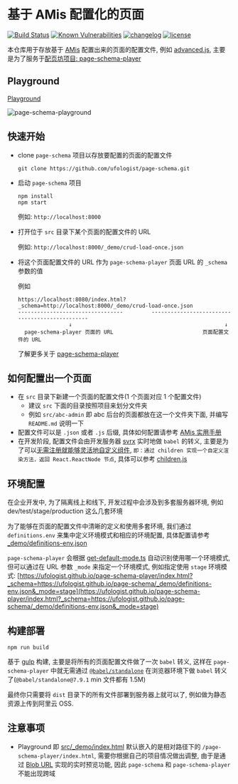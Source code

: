 # 基于 AMis 配置化的页面

[![Build Status][ci-status-image]][ci-status-url] [![Known Vulnerabilities][vulnerabilities-status-image]][vulnerabilities-status-url] [![changelog][changelog-image]][changelog-url] [![license][license-image]][license-url]

[vulnerabilities-status-image]: https://snyk.io/test/npm/page-schema/badge.svg
[vulnerabilities-status-url]: https://snyk.io/test/npm/page-schema
[ci-status-image]: https://travis-ci.com/ufologist/page-schema.svg?branch=master
[ci-status-url]: https://travis-ci.com/ufologist/page-schema
[license-image]: https://img.shields.io/github/license/ufologist/page-schema.svg
[license-url]: https://github.com/ufologist/page-schema/blob/master/LICENSE
[changelog-image]: https://img.shields.io/badge/CHANGE-LOG-blue.svg?style=flat-square
[changelog-url]: https://github.com/ufologist/page-schema/blob/master/CHANGELOG.md

本仓库用于存放基于 [AMis](https://github.com/baidu/amis) 配置出来的页面的配置文件, 例如 [advanced.js](./src/_demo/advanced.js), 主要是为了服务于[配页坊项目: page-schema-player](https://github.com/ufologist/page-schema-player)

## Playground

[Playground](https://ufologist.github.io/page-schema/_demo/index.html)

![page-schema-playground](https://user-images.githubusercontent.com/167221/77224470-ef2f1100-6ba0-11ea-8506-358c6c30e357.gif)

## 快速开始

* clone `page-schema` 项目以存放要配置的页面的配置文件

  ```
  git clone https://github.com/ufologist/page-schema.git
  ```
* 启动 `page-schema` 项目

  ```
  npm install
  npm start
  ```

  例如: `http://localhost:8000`
* 打开位于 `src` 目录下某个页面的配置文件的 URL

  例如: `http://localhost:8000/_demo/crud-load-once.json`
* 将这个页面配置文件的 URL 作为 `page-schema-player` 页面 URL 的 `_schema` 参数的值

  例如
  ```
  https://localhost:8080/index.html?_schema=http://localhost:8000/_demo/crud-load-once.json
  ---------------------------------         -----------------------------------------------
                  ↓                                                ↓
    page-schema-player 页面的 URL                            页面配置文件的 URL
  ```

  了解更多关于 [page-schema-player](https://github.com/ufologist/page-schema-player)

## 如何配置出一个页面

* 在 `src` 目录下新建一个页面的配置文件(1 个页面对应 1 个配置文件)
  * 建议 `src` 下面的目录按照项目来划分文件夹
  * 例如 `src/abc-admin` 即 abc 后台的页面都放在这一个文件夹下面, 并编写 `README.md` 说明一下
* 配置文件可以是 `.json` 或者 `.js` 后缀, 具体如何配置请参考 [AMis 实用手册](https://github.com/ufologist/page-schema-player/blob/master/amis-cookbook.md)
* 在开发阶段, 配置文件会由开发服务器 [svrx](https://github.com/svrxjs/svrx) 实时地做 `babel` 的转义, 主要是为了可以[无需注册就能够灵活地自定义组件](https://baidu.github.io/amis/docs/sdk#%E8%87%AA%E5%AE%9A%E4%B9%89%E7%BB%84%E4%BB%B6), `即：通过 children 实现一个自定义渲染方法，返回 React.ReactNode 节点`, 具体可以参考 [children.js](./src/_demo/children.js)

## 环境配置

在企业开发中, 为了隔离线上和线下, 开发过程中会涉及到多套服务器环境, 例如 dev/test/stage/production 这么几套环境

为了能够在页面的配置文件中清晰的定义和使用多套环境, 我们通过 `definitions.env` 来集中定义环境模式和相应的环境配置, 具体配置请参考 [_demo/definitions-env.json](https://ufologist.github.io/page-schema-player/index.html?_schema=https://ufologist.github.io/page-schema/_demo/definitions-env.json)

`page-schema-player` 会根据 [get-default-mode.ts](https://github.com/ufologist/page-schema-player/blob/master/src/ext/get-default-mode.ts) 自动识别使用哪一个环境模式, 但可以通过在 URL 参数 `_mode` 来指定一个环境模式, 例如指定使用 `stage` 环境模式: [https://ufologist.github.io/page-schema-player/index.html?_schema=https://ufologist.github.io/page-schema/_demo/definitions-env.json&_mode=stage](https://ufologist.github.io/page-schema-player/index.html?_schema=https://ufologist.github.io/page-schema/_demo/definitions-env.json&_mode=stage)

## 构建部署

```
npm run build
```

基于 [gulp](https://gulpjs.com/) 构建, 主要是将所有的页面配置文件做了一次 `babel` 转义, 这样在 `page-schema-player` 中就无需通过 [`@babel/standalone`](https://babeljs.io/docs/en/babel-standalone) 在浏览器环境下做 `babel` 转义了(`@babel/standalone@7.9.1` min 文件都有 1.5M)

最终你只需要将 `dist` 目录下的所有文件部署到服务器上就可以了, 例如做为静态资源上传到阿里云 OSS.

## 注意事项

* Playground 即 [src/_demo/index.html](./src/_demo/index.html) 默认嵌入的是相对路径下的 `/page-schema-player/index.html`, 需要你根据自己的项目情况做出调整, 由于是通过 [Blob URL](https://developer.mozilla.org/en-US/docs/Web/API/Blob#JavaScript) 实现的实时预览功能, 因此 `page-schema` 和 `page-schema-player` 不能出现跨域